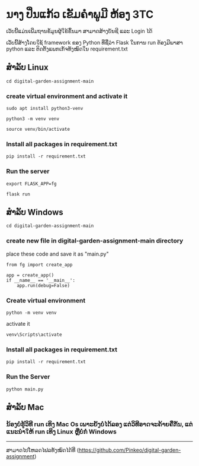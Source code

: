 # ນາງ ປິ່ນແກ້ວ ເຂັມຄຳພູມີ ຫ້ອງ 3TC
ເວັບນີ້ແມ່ນເພີ່ມຖານຂໍ້ມູນຜູ້ໃຂ້ຂຶ້ນມາ ສາມາດສ້າງບັນຊີ ແລະ Login ໄດ້


ເວັບນີ້ສ້າງໂດຍໃຊ້ framework ຂອງ Python ທີ່ຊື່ວ່າ Flask ໃນການ run ຕ້ອງມີພາສາ python ແລະ ຕິດຕັ້ງແພກເກັຈທັງໝົດໃນ requirement.txt

## ສຳລັບ Linux

```
cd digital-garden-assignment-main
```
### create virtual environment and activate it

```
sudo apt install python3-venv
```
```
python3 -m venv venv
```
```
source venv/bin/activate
```

### Install all packages in requirement.txt
```
pip install -r requirement.txt
```

### Run the server
```
export FLASK_APP=fg
```
```
flask run
```


## ສຳລັບ Windows
```
cd digital-garden-assignment-main
```
### create new file in digital-garden-assignment-main directory
place these code and save it as "main.py"
```
from fg import create_app

app = create_app()
if __name__ == '__main__':
    app.run(debug=False)
```
### Create virtual environment
```
python -m venv venv
```
activate it
```
venv\Scripts\activate
```

### Install all packages in requirement.txt
```
pip install -r requirement.txt
```

### Run the Server
```
python main.py
```

## ສຳລັບ Mac
### ນ້ອງບໍ່ຮູ້ວິທີ run ເທິງ Mac Os ເພາະຍັງບໍ່ໄດ້ລອງ ແຕ່ວິທີອາດຈະຄ້າຍຄືກັນ, ແຕ່ແນະນຳໃຫ້ run ເທິງ Linux ຫຼືບໍ່ກໍ Windows 
----
ສາມາດໄປໂຫລດໄຟລທັງໝົດໄດ້ທີ່ (https://github.com/Pinkeo/digital-garden-assignment)
